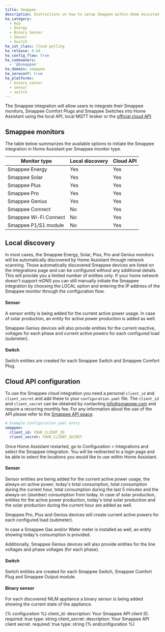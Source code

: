 ```yaml
---
title: Smappee
description: Instructions on how to setup Smappee within Home Assistant.
ha_category:
  - Hub
  - Energy
  - Binary Sensor
  - Sensor
  - Switch
ha_iot_class: Cloud polling
ha_release: 0.64
ha_config_flow: true
ha_codeowners:
  - '@bsmappee'
ha_domain: smappee
ha_zeroconf: true
ha_platforms:
  - binary_sensor
  - sensor
  - switch
---
```


The Smappee integration will allow users to integrate their Smappee monitors, Smappee Comfort Plugs and Smappee Switches into Home Assistant using the local API, local MQTT broker or the [official cloud API](https://smappee.atlassian.net/wiki/spaces/DEVAPI/overview).

## Smappee monitors

The table below summarizes the available options to initiate the Smappee integration in Home Assistant per Smappee monitor type.

|Monitor type|Local discovery|Cloud API|
|---|---|---|
|Smappee Energy|Yes|Yes|
|Smappee Solar|Yes|Yes|
|Smappee Plus|Yes|Yes|
|Smappee Pro|Yes|Yes|
|Smappee Genius|Yes|Yes|
|Smappee Connect|No|Yes|
|Smappee Wi-Fi Connect|No|Yes|
|Smappee P1/S1 module|No|Yes|

## Local discovery

In most cases, the Smappee Energy, Solar, Plus, Pro and Genius monitors will be automatically discovered by Home Assistant through network scanning.
Those automatically discovered Smappee devices are listed on the integrations page and can be configured without any additional details.
This will provide you a limited number of entities only.
If your home network doesn't support mDNS you can still manually initiate the Smappee integration by choosing the LOCAL option and entering the IP address of the Smappee monitor through the configuration flow.

#### Sensor
A sensor entity is being added for the current active power usage. In case of solar production, an entity for active power production is added as well.

Smappee Genius devices will also provide entities for the current reactive, voltages for each phase and current active powers for each configured load (submeter).

#### Switch

Switch entities are created for each Smappee Switch and Smappee Comfort Plug.


## Cloud API configuration

To use the Smappee cloud integration you need a personal `client_id` and `client_secret` and add these to your `configuration.yaml` file. The `client_id` and `client_secret` can be obtained by contacting [info@smappee.com](mailto:info@smappee.com) and require a recurring monthly fee.
For any information about the use of the API please refer to the [Smappee API space](https://smappee.atlassian.net/wiki/spaces/DEVAPI/overview).

```yaml
# Example configuration.yaml entry
smappee:
  client_id: YOUR_CLIENT_ID
  client_secret: YOUR_CLIENT_SECRET
```

Once Home Assistant restarted, go to Configuration > Integrations and select the Smappee integration. You will be redirected to a login page and be able to select the locations you would like to use within Home Assistant.

#### Sensor

Sensor entities are being added for the current active power usage,
the always-on active power, today's total consumption,
total consumption during the current hour, total consumption during the last 5 minutes
and the always-on (slumber) consumption from today. In case of solar production, entities for the active power production, today's total solar production
and the solar production during the current hour are added as well.

Smappee Pro, Plus and Genius devices will create current active powers for each configured load (submeter).

In case a Smappee Gas and/or Water meter is installed as well, an entity showing today's consumption is provided.

Additionally, Smappee Genius devices will also provide entities for the line voltages and phase voltages (for each phase).

#### Switch

Switch entities are created for each Smappee Switch, Smappee Comfort Plug and Smappee Output module.

#### Binary sensor

For each discovered NILM appliance a binary sensor is being added showing the current state of the appliance.

{% configuration %}
client_id:
  description: Your Smappee API client ID.
  required: true
  type: string
client_secret:
  description: Your Smappee API client secret.
  required: true
  type: string
{% endconfiguration %}
